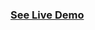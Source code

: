 
### <a href="https://nsmajm.github.io/Tamneionnow-demo/components/page-blank.html">See Live Demo</a>
